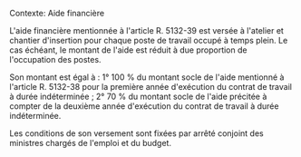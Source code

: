 Contexte: Aide financière

L'aide financière mentionnée à l'article R. 5132-39 est versée à l'atelier et chantier d'insertion pour chaque poste de travail occupé à temps plein. Le cas échéant, le montant de l'aide est réduit à due proportion de l'occupation des postes.

Son montant est égal à : 1° 100 % du montant socle de l'aide mentionné à l'article R. 5132-38 pour la première année d'exécution du contrat de travail à durée indéterminée ; 2° 70 % du montant socle de l'aide précitée à compter de la deuxième année d'exécution du contrat de travail à durée indéterminée.

Les conditions de son versement sont fixées par arrêté conjoint des ministres chargés de l'emploi et du budget.